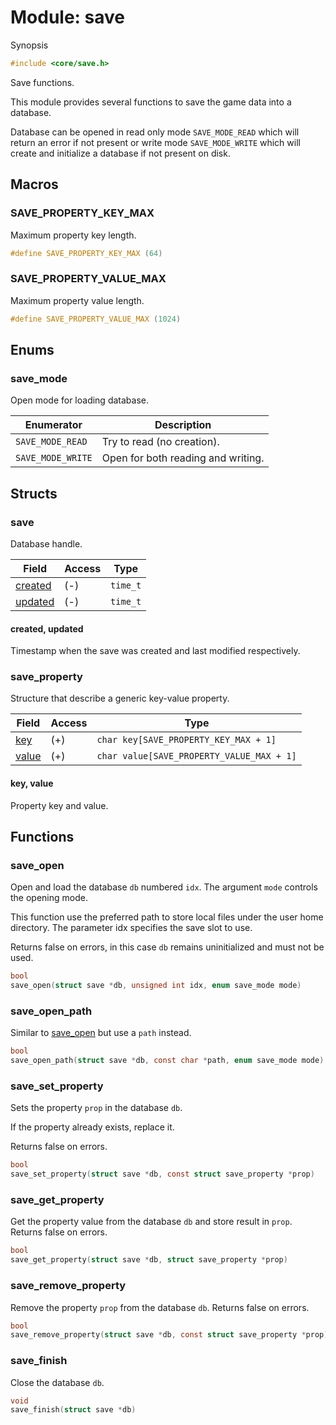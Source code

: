 # Module: save

Synopsis

```c
#include <core/save.h>
```

Save functions.

This module provides several functions to save the game data into a database.

Database can be opened in read only mode `SAVE_MODE_READ` which will return an
error if not present or write mode `SAVE_MODE_WRITE` which will create and
initialize a database if not present on disk.

## Macros

### SAVE\_PROPERTY\_KEY\_MAX

Maximum property key length.

```c
#define SAVE_PROPERTY_KEY_MAX (64)
```

### SAVE\_PROPERTY\_VALUE\_MAX

Maximum property value length.

```c
#define SAVE_PROPERTY_VALUE_MAX (1024)
```

## Enums

### save\_mode

Open mode for loading database.

| Enumerator        | Description                        |
|-------------------|------------------------------------|
| `SAVE_MODE_READ`  | Try to read (no creation).         |
| `SAVE_MODE_WRITE` | Open for both reading and writing. |

## Structs

### save

Database handle.

| Field                       | Access | Type     |
|-----------------------------|--------|----------|
| [created](#created-updated) | (-)    | `time_t` |
| [updated](#created-updated) | (-)    | `time_t` |

#### created, updated

Timestamp when the save was created and last modified respectively.

### save\_property

Structure that describe a generic key-value property.

| Field                 | Access | Type                                      |
|-----------------------|--------|-------------------------------------------|
| [key](#key-value)     | (+)    | `char key[SAVE_PROPERTY_KEY_MAX + 1]`     |
| [value](#key-value)   | (+)    | `char value[SAVE_PROPERTY_VALUE_MAX + 1]` |

#### key, value

Property key and value.

## Functions

### save\_open

Open and load the database `db` numbered `idx`. The argument `mode` controls the
opening mode.

This function use the preferred path to store local files under the user home
directory. The parameter idx specifies the save slot to use.

Returns false on errors, in this case `db` remains uninitialized and must not be
used.

```c
bool
save_open(struct save *db, unsigned int idx, enum save_mode mode)
```

### save\_open\_path

Similar to [save_open](#save_open) but use a `path` instead.

```c
bool
save_open_path(struct save *db, const char *path, enum save_mode mode)
```

### save\_set\_property

Sets the property `prop` in the database `db`.

If the property already exists, replace it.

Returns false on errors.

```c
bool
save_set_property(struct save *db, const struct save_property *prop)
```

### save\_get\_property

Get the property value from the database `db` and store result in `prop`.
Returns false on errors.

```c
bool
save_get_property(struct save *db, struct save_property *prop)
```

### save\_remove\_property

Remove the property `prop` from the database `db`. Returns false on errors.

```c
bool
save_remove_property(struct save *db, const struct save_property *prop)
```

### save\_finish

Close the database `db`.

```c
void
save_finish(struct save *db)
```
